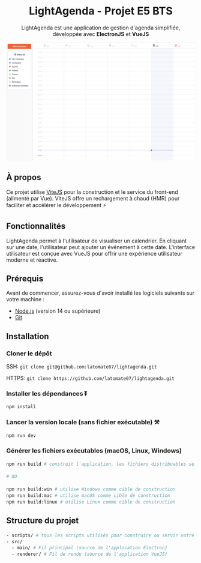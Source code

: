 <div align="center"> 

# LightAgenda - Projet E5 BTS

LightAgenda est une application de gestion d'agenda simplifiée, développée avec **ElectronJS** et **VueJS**

</div>

<img width="794" alt="image" src="art/screen.png">

## À propos

Ce projet utilise [ViteJS](https://vitejs.dev) pour la construction et le service du front-end (alimenté par Vue). ViteJS offre un rechargement à chaud (HMR) pour faciliter et accélérer le développement ⚡

## Fonctionnalités

LightAgenda permet à l'utilisateur de visualiser un calendrier. En cliquant sur une date, l'utilisateur peut ajouter un événement à cette date. L'interface utilisateur est conçue avec VueJS pour offrir une expérience utilisateur moderne et réactive.

## Prérequis

Avant de commencer, assurez-vous d'avoir installé les logiciels suivants sur votre machine :

- [Node.js](https://nodejs.org/) (version 14 ou supérieure)
- [Git](https://git-scm.com/)

## Installation

### Cloner le dépôt

SSH:
`git clone git@github.com:latomate07/lightagenda.git`

HTTPS:
`git clone https://github.com/latomate07/lightagenda.git`

### Installer les dépendances ⏬

```bash
npm install
```

### Lancer la version locale (sans fichier exécutable) ⚒️

```bash
npm run dev
```

### Générer les fichiers exécutables (macOS, Linux, Windows)

```bash
npm run build # construit l'application, les fichiers distribuables se trouvent dans le dossier "dist"

# OU

npm run build:win # utilise Windows comme cible de construction
npm run build:mac # utilise macOS comme cible de construction
npm run build:linux # utilise Linux comme cible de construction
```

## Structure du projet

```bash
- scripts/ # tous les scripts utilisés pour construire ou servir votre application
- src/
  - main/ # Fil principal (source de l'application Electron)
  - renderer/ # Fil de rendu (source de l'application VueJS)
```